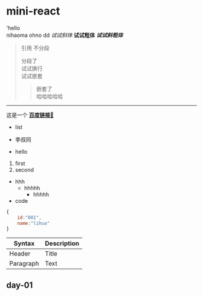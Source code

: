 # mini-react

'hello  
nihaoma
ohno 
dd
*试试斜体*
**试试粗体**
***试试斜粗体***   

> 引用
> 不分段
>
> 分段了  
> 试试换行  
> 试试嵌套
> >嵌套了  
> 哈哈哈哈哈

---

这是一个 **[百度链接🔗](https://baidu.com "百度一下")**
- list
* 李叔同

* hello
1. first
2. second
- hhh
  - hhhhh
    - hhhhh
- code
```js
{
    id:"001",
    name:"lihua"
}
```

| Syntax      | Description |
| ----------- | ----------- |
| Header      | Title       |
| Paragraph   | Text        |

## day-01